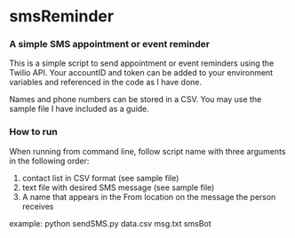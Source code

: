 # smsReminder
### A simple SMS appointment or event reminder

This is a simple script to send appointment or event reminders using the Twilio API. 
Your accountID and token can be added to your environment variables and referenced in the 
code as I have done. 

Names and phone numbers can be stored in a CSV. You may use the sample file I have included as a guide.  

### How to run 

When running from command line, follow script name with three arguments in the following order:

1. contact list in CSV format (see sample file)
2. text file with desired SMS message (see sample file)
3. A name that appears in the From location on the message the person receives

example: python sendSMS.py data.csv msg.txt smsBot 
